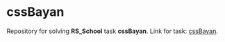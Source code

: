 # cssBayan 
Repository for solving __RS_School__ task __cssBayan__.
Link for task: [cssBayan](https://github.com/DrDiman/CSS-Bayan-task).
